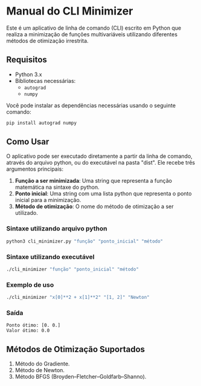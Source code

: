 # Manual do CLI Minimizer

Este é um aplicativo de linha de comando (CLI) escrito em Python que realiza a minimização de funções multivariáveis 
utilizando diferentes métodos de otimização irrestrita.

## Requisitos

- Python 3.x
- Bibliotecas necessárias:
  - `autograd`
  - `numpy`

Você pode instalar as dependências necessárias usando o seguinte comando:

```bash
pip install autograd numpy
```

## Como Usar

O aplicativo pode ser executado diretamente a partir da linha de comando, através do arquivo python, ou do executável na pasta "dist". Ele recebe três argumentos principais:

1. **Função a ser minimizada**: Uma string que representa a função matemática na sintaxe do python.
2. **Ponto inicial**: Uma string com uma lista python que representa o ponto inicial para a minimização.
3. **Método de otimização**: O nome do método de otimização a ser utilizado.

### Sintaxe utilizando arquivo python

```bash
python3 cli_minimizer.py "função" "ponto_inicial" "método"
```

### Sintaxe utilizando executável

```bash
./cli_minimizer "função" "ponto_inicial" "método"
```

### Exemplo de uso

```bash
./cli_minimizer "x[0]**2 + x[1]**2" "[1, 2]" "Newton"
```

### Saída
```plaintext
Ponto ótimo: [0. 0.]
Valor ótimo: 0.0
```

## Métodos de Otimização Suportados
1. Método do Gradiente.
2. Método de Newton.
3. Método BFGS (Broyden–Fletcher–Goldfarb–Shanno).